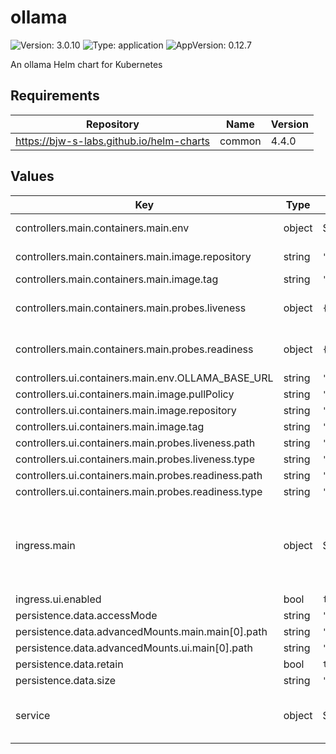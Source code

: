 # ollama

![Version: 3.0.10](https://img.shields.io/badge/Version-3.0.10-informational?style=flat-square) ![Type: application](https://img.shields.io/badge/Type-application-informational?style=flat-square) ![AppVersion: 0.12.7](https://img.shields.io/badge/AppVersion-0.12.7-informational?style=flat-square)

An ollama Helm chart for Kubernetes

## Requirements

| Repository | Name | Version |
|------------|------|---------|
| https://bjw-s-labs.github.io/helm-charts | common | 4.4.0 |

## Values

| Key | Type | Default | Description |
|-----|------|---------|-------------|
| controllers.main.containers.main.env | object | See [values.yaml](./values.yaml) | environment variables. |
| controllers.main.containers.main.image.repository | string | `"docker.io/ollama/ollama"` | image repository |
| controllers.main.containers.main.image.tag | string | `"0.12.7"` | image tag |
| controllers.main.containers.main.probes.liveness | object | `{"path":"/health","type":"HTTP"}` | Configures liveness probe |
| controllers.main.containers.main.probes.readiness | object | `{"path":"/health","type":"HTTP"}` | Configures readiness probe |
| controllers.ui.containers.main.env.OLLAMA_BASE_URL | string | `"http://ollama-main:11434"` |  |
| controllers.ui.containers.main.image.pullPolicy | string | `"Always"` |  |
| controllers.ui.containers.main.image.repository | string | `"ghcr.io/open-webui/open-webui"` |  |
| controllers.ui.containers.main.image.tag | string | `"main"` |  |
| controllers.ui.containers.main.probes.liveness.path | string | `"/health"` |  |
| controllers.ui.containers.main.probes.liveness.type | string | `"HTTP"` |  |
| controllers.ui.containers.main.probes.readiness.path | string | `"/health"` |  |
| controllers.ui.containers.main.probes.readiness.type | string | `"HTTP"` |  |
| ingress.main | object | See [values.yaml](./values.yaml) | Enable and configure ingress settings for the chart under this key. |
| ingress.ui.enabled | bool | `false` |  |
| persistence.data.accessMode | string | `"ReadWriteOnce"` |  |
| persistence.data.advancedMounts.main.main[0].path | string | `"/root/.ollama"` |  |
| persistence.data.advancedMounts.ui.main[0].path | string | `"/app/backend/data"` |  |
| persistence.data.retain | bool | `true` |  |
| persistence.data.size | string | `"10Gi"` |  |
| service | object | See [values.yaml](./values.yaml) | Configures service settings for the chart. |

